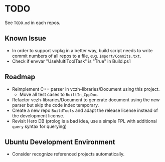 # TODO

See `TODO.md` in each repos.

## Known Issue

- In order to support vcpkg in a better way, build script needs to write commit numbers of all repos to a file, e.g. `Import/Commits.txt`.
- Check if envvar "UseMultiToolTask" is "True" in Build.ps1

## Roadmap

- Reimplement C++ parser in vczh-libraries/Document using this project.
  - Move all test cases to `BuiltIn_CppDoc`.
- Refactor vczh-libraries/Document to generate document using the new parser but skip the code index temporary.
- Create a new repo `BuildTools` and adapt the release license instead of the development license.
- Revisit Hero DB (prolog is a bad idea, use a simple FPL with additional `query` syntax for querying)

## Ubuntu Development Environment

- Consider recognize referenced projects automatically.

